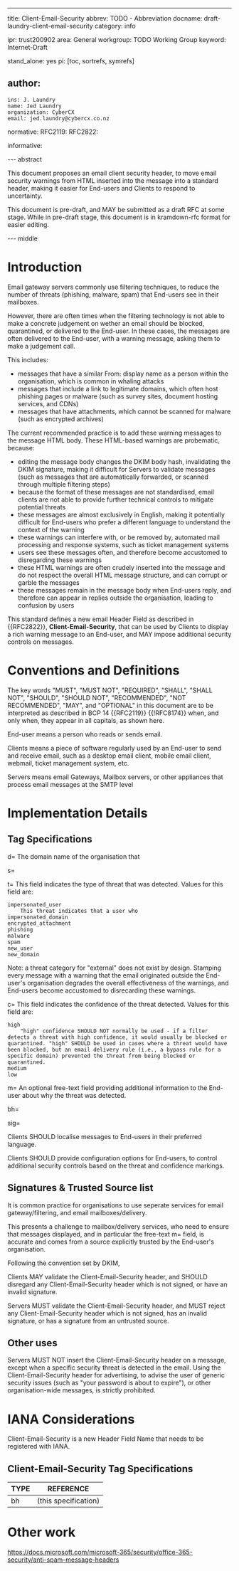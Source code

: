 ---
title: Client-Email-Security
abbrev: TODO - Abbreviation
docname: draft-laundry-client-email-security
category: info

ipr: trust200902
area: General
workgroup: TODO Working Group
keyword: Internet-Draft

stand_alone: yes
pi: [toc, sortrefs, symrefs]

author:
 -
    ins: J. Laundry
    name: Jed Laundry
    organization: CyberCX
    email: jed.laundry@cybercx.co.nz

normative:
  RFC2119:
  RFC2822:

informative:



--- abstract

This document proposes an email client security header, to move email security warnings from HTML inserted into the message into a standard header, making it easier for End-users and Clients to respond to uncertainty.

This document is pre-draft, and MAY be submitted as a draft RFC at some stage. While in pre-draft stage, this document is in kramdown-rfc format for easier editing.

--- middle

# Introduction

Email gateway servers commonly use filtering techniques, to reduce the number of threats (phishing, malware, spam) that End-users see in their mailboxes.

However, there are often times when the filtering technology is not able to make a concrete judgement on wether an email should be blocked, quarantined, or delivered to the End-user. In these cases, the messages are often delivered to the End-user, with a warning message, asking them to make a judgement call.

This includes:

  - messages that have a similar From: display name as a person within the organisation, which is common in whaling attacks
  - messages that include a link to legitimate domains, which often host phishing pages or malware (such as survey sites, document hosting services, and CDNs)
  - messages that have attachments, which cannot be scanned for malware (such as encrypted archives)

The current recommended practice is to add these warning messages to the message HTML body. These HTML-based warnings are probematic, because:

  - editing the message body changes the DKIM body hash, invalidating the DKIM signature, making it difficult for Servers to validate messages (such as messages that are automatically forwarded, or scanned through multiple filtering steps)
  - because the format of these messages are not standardised, email clients are not able to provide further technical controls to mitigate potential threats
  - these messages are almost exclusively in English, making it potentially difficult for End-users who prefer a different language to understand the context of the warning
  - these warnings can interfere with, or be removed by, automated mail processing and response systems, such as ticket management systems
  - users see these messages often, and therefore become accustomed to disregarding these warnings
  - these HTML warnings are often crudely inserted into the message and do not respect the overall HTML message structure, and can corrupt or garble the messages
  - these messages remain in the message body when End-users reply, and therefore can appear in replies outside the organisation, leading to confusion by users

This standard defines a new email Header Field as described in {{RFC2822}}, **Client-Email-Security**, that can be used by Clients to display a rich warning message to an End-user, and MAY impose additional security controls on messages.


# Conventions and Definitions

The key words "MUST", "MUST NOT", "REQUIRED", "SHALL", "SHALL NOT", "SHOULD",
"SHOULD NOT", "RECOMMENDED", "NOT RECOMMENDED", "MAY", and "OPTIONAL" in this
document are to be interpreted as described in BCP 14 {{RFC2119}} {{!RFC8174}}
when, and only when, they appear in all capitals, as shown here.

End-user means a person who reads or sends email.

Clients means a piece of software regularly used by an End-user to send and receive email, such as a desktop email client, mobile email client, webmail, ticket management system, etc.

Servers means email Gateways, Mailbox servers, or other appliances that process email messages at the SMTP level

# Implementation Details



## Tag Specifications

d=
    <str>
    The domain name of the organisation that 

s=

t=
    This field indicates the type of threat that was detected. Values for this field are:

    impersonated_user
        This threat indicates that a user who 
    impersonated_domain
    encrypted_attachment
    phishing
    malware
    spam
    new_user
    new_domain

Note: a threat category for "external" does not exist by design. Stamping every message with a warning that the email originated outside the End-user's organisation degrades the overall effectiveness of the warnings, and End-users become accustomed to disrecarding these warnings.

c=
    This field indicates the confidence of the threat detected. Values for this field are:

    high
        "high" confidence SHOULD NOT normally be used - if a filter detects a threat with high confidence, it would usually be blocked or quarantined. "high" SHOULD be used in cases where a threat would have been blocked, but an email delivery rule (i.e., a bypass rule for a specific domain) prevented the threat from being blocked or quarantined.
    medium
    low

m=
    <str>
    An optional free-text field providing additional information to the End-user about why the threat was detected.

bh=

sig=

Clients SHOULD localise messages to End-users in their preferred language.

Clients SHOULD provide configuration options for End-users, to control additional security controls based on the threat and confidence markings.

## Signatures & Trusted Source list

It is common practice for organisations to use seperate services for email gateway/filtering, and email mailboxes/delivery.

This presents a challenge to mailbox/delivery services, who need to ensure that messages displayed, and in particular the free-text m= field, is accurate and comes from a source explicitly trusted by the End-user's organisation. 

Following the convention set by DKIM, 

Clients MAY validate the Client-Email-Security header, and SHOULD disregard any Client-Email-Security header which is not signed, or have an invalid signature.

Servers MUST validate the Client-Email-Security header, and MUST reject any Client-Email-Security header which is not signed, has an invalid signature, or has a signature from an untrusted source.

## Other uses

Servers MUST NOT insert the Client-Email-Security header on a message, except when a specific security threat is detected in the email. Using the Client-Email-Security header for advertising, to advise the user of generic security issues (such as "your password is about to expire"), or other organisation-wide messages, is strictly prohibited.

# IANA Considerations

Client-Email-Security is a new Header Field Name that needs to be registered with IANA.

## Client-Email-Security Tag Specifications

| TYPE | REFERENCE            |
|------|----------------------|
| bh   | (this specification) |

# Other work

https://docs.microsoft.com/microsoft-365/security/office-365-security/anti-spam-message-headers

